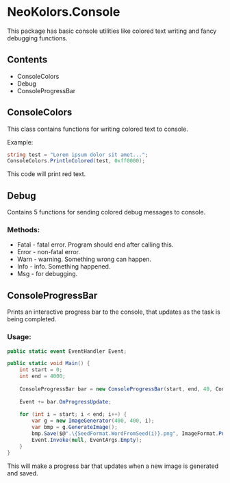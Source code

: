 ﻿# NeoKolors.Console
This package has basic console utilities like colored text writing and fancy debugging functions.

## Contents
* ConsoleColors
* Debug
* ConsoleProgressBar

## ConsoleColors
This class contains functions for writing colored text to console.

Example:
```csharp
string test = "Lorem ipsum dolor sit amet...";
ConsoleColors.PrintlnColored(test, 0xff0000);
```

This code will print red text.

## Debug
Contains 5 functions for sending colored debug messages to console.

### Methods:
* Fatal - fatal error. Program should end after calling this.
* Error - non-fatal error. 
* Warn - warning. Something wrong can happen.
* Info - info. Something happened.
* Msg - for debugging.

## ConsoleProgressBar
Prints an interactive progress bar to the console, that updates as the task is being completed.

### Usage:
```csharp
public static event EventHandler Event;

public static void Main() {
    int start = 0;
    int end = 4000;
    
    ConsoleProgressBar bar = new ConsoleProgressBar(start, end, 40, ConsoleProgressBar.BarStyle.MODERN);
        
    Event += bar.OnProgressUpdate;
        
    for (int i = start; i < end; i++) {
        var g = new ImageGenerator(400, 400, i);
        var bmp = g.GenerateImage();
        bmp.Save($@".\{SeedFormat.WordFromSeed(i)}.png", ImageFormat.Png);
        Event.Invoke(null, EventArgs.Empty);
    }
}
```

This will make a progress bar that updates when a new image is generated and saved.